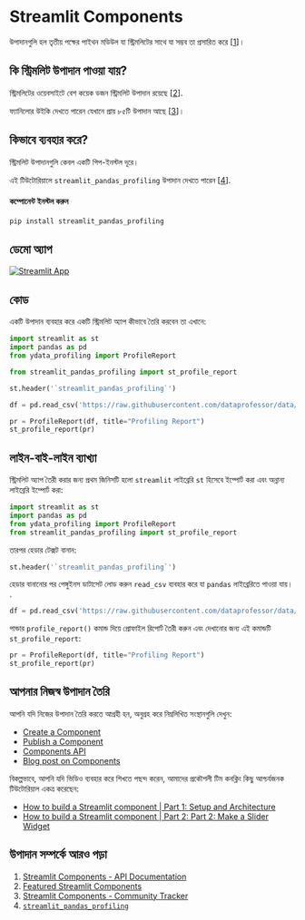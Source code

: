 # Streamlit Components

উপাদানগুলি হল তৃতীয় পক্ষের পাইথন মডিউল যা স্ট্রিমলিটের সাথে যা সম্ভব তা প্রসারিত করে [[1](https://docs.streamlit.io/library/components)]।

## কি স্ট্রিমলিট উপাদান পাওয়া যায়?

স্ট্রিমলিটের ওয়েবসাইটে বেশ কয়েক ডজন স্ট্রিমলিট উপাদান রয়েছে [[2](https://streamlit.io/components)].

ফ্যানিলোর উইকি দেখতে পারেন যেখানে প্রায় ৮৫টি উপাদান আছে [[3](https://discuss.streamlit.io/t/streamlit-components-community-tracker/4634)]।  

## কিভাবে ব্যবহার করে?

স্ট্রিমলিট উপাদানগুলি কেবল একটি পিপ-ইনস্টল দূরে।

এই টিউটোরিয়ালে `streamlit_pandas_profiling` উপাদান দেখতে পারেন [[4](https://share.streamlit.io/okld/streamlit-gallery/main?p=pandas-profiling)].

#### কম্পোনেন্ট ইনস্টল করুন

```bash
pip install streamlit_pandas_profiling
```

## ডেমো অ্যাপ

[![Streamlit App](https://static.streamlit.io/badges/streamlit_badge_black_white.svg)](https://share.streamlit.io/dataprofessor/streamlit-components/)

## কোড
একটি উপাদান ব্যবহার করে একটি স্ট্রিমলিট অ্যাপ কীভাবে তৈরি করবেন তা এখানে:
```python
import streamlit as st
import pandas as pd
from ydata_profiling import ProfileReport

from streamlit_pandas_profiling import st_profile_report

st.header('`streamlit_pandas_profiling`')

df = pd.read_csv('https://raw.githubusercontent.com/dataprofessor/data/master/penguins_cleaned.csv')

pr = ProfileReport(df, title="Profiling Report")
st_profile_report(pr)
```

## লাইন-বাই-লাইন ব্যাখ্যা
স্ট্রিমলিট অ্যাপ তৈরী করার জন্য প্রথম জিনিসটি হলো `streamlit` লাইব্রেরি `st` হিসেবে ইম্পোর্ট করা এবং অন্নান্য লাইব্রেরি ইম্পোর্ট করা:
```python
import streamlit as st
import pandas as pd
from ydata_profiling import ProfileReport
from streamlit_pandas_profiling import st_profile_report
```

তারপর হেডার টেক্সট বানান:
```python
st.header('`streamlit_pandas_profiling`')
```

হেডার বানানোর পর পেঙ্গুইনস ডাটাসেট লোড করুন `read_csv` ব্যবহার করে যা `pandas` লাইব্রেরিতে পাওয়া যায়। .
```python
df = pd.read_csv('https://raw.githubusercontent.com/dataprofessor/data/master/penguins_cleaned.csv')
```

পান্ডার `profile_report()` কমান্ড দিয়ে প্রোফাইল রিপোর্ট তৈরী করুন এবং দেখানোর জন্য এই কমান্ডটি `st_profile_report`:
```python
pr = ProfileReport(df, title="Profiling Report")
st_profile_report(pr)
```

## আপনার নিজস্ব উপাদান তৈরি

আপনি যদি নিজের উপাদান তৈরি করতে আগ্রহী হন, অনুগ্রহ করে নিম্নলিখিত সংস্থানগুলি দেখুন:
- [Create a Component](https://docs.streamlit.io/library/components/create)
- [Publish a Component](https://docs.streamlit.io/library/components/publish)
- [Components API](https://docs.streamlit.io/library/components/components-api)
- [Blog post on Components](https://blog.streamlit.io/introducing-streamlit-components/)

বিকল্পভাবে, আপনি যদি ভিডিও ব্যবহার করে শিখতে পছন্দ করেন, আমাদের প্রকৌশলী টিম কনক্লিং কিছু আশ্চর্যজনক টিউটোরিয়াল একত্র করেছেন:
- [How to build a Streamlit component | Part 1: Setup and Architecture](https://youtu.be/BuD3gILJW-Q)
- [How to build a Streamlit component | Part 2: Part 2: Make a Slider Widget](https://youtu.be/QjccJl_7Jco)

## উপাদান সম্পর্কে আরও পড়া
1. [Streamlit Components - API Documentation](https://docs.streamlit.io/library/components)
2. [Featured Streamlit Components](https://streamlit.io/components)
3. [Streamlit Components - Community Tracker](https://discuss.streamlit.io/t/streamlit-components-community-tracker/4634)
4. [`streamlit_pandas_profiling`](https://share.streamlit.io/okld/streamlit-gallery/main?p=pandas-profiling)
